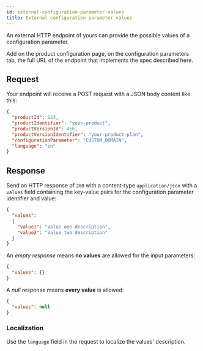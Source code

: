 ```yaml
---
id: external-configuration-parameter-values
title: External configuration parameter values
---
```


An external HTTP endpoint of yours can provide the possible values of a
configuration parameter.

Add on the product configuration page, on the configuration parameters tab,
the full URL of the endpoint that implements the spec described here.

## Request

Your endpoint will receive a POST request with a JSON body content like this:

```json
{
  "productId": 123,
  "productIdentifier": "your-product",
  "productVersionId": 456,
  "productVersionIdentifier": "your-product-plan",
  "configurationParameter": "CUSTOM_DOMAIN",
  "language": "en"
}
```

## Response

Send an HTTP response of `200` with a content-type `application/json` with a
`values` field containing the key-value pairs for the configuration parameter
identifier and value:

```json
{
  "values":
  {
    "value1": "Value one description",
    "value2": "Value two description"
  }
}
```

An _empty response_ means **no values** are allowed for the input parameters:

```json
{
  "values": {}
}
```

A _null response_ means **every value** is allowed:

```json
{
  "values": null
}
```

### Localization

Use the `language` field in the request to localize the values' description.
